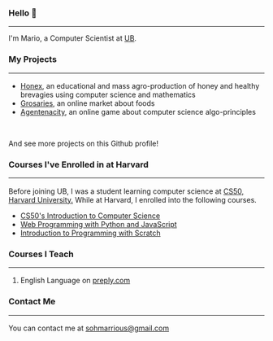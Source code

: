 ### Hello 👋
<hr style="border-collapse:collapse">
I'm Mario, a Computer Scientist at <a href="https://ubuea.cm">UB</a>.

### My Projects <hr>
<ul>
   <li><a href="https://honex.com">Honex</a><data>, an educational and mass agro-production of honey and 
   healthy brevagies using computer science and mathematics</data></li>
   <li><a href="https://grocery.com">Grosaries</a><data>, an online market about foods</data></li>
   <li><a href="https://agentcalcul.com">Agentenacity</a><data>, an online game about computer science algo-principles</data></li>   
</ul>
<br><p>And see more projects on this Github profile!</p>

### Courses I've Enrolled in at Harvard<hr>
<p><data> Before joining UB, I was a student learning computer science at
<a href="https://cs50.harvard.edu">CS50, Harvard University.</a> While at Harvard, I enrolled into the following courses.</data>
<br>
<ul>
	<li><a href= " https://cs50.harvard.edu/x/2022/notes/0/">CS50's Introduction to Computer Science</a></li>
	<li><a href= " https://cs50.harvard.edu/web/2020/">Web Programming with Python and JavaScript</a></li>
	<li><a href= " https://cs50.harvard.edu/scratch/2021/">Introduction to Programming with Scratch</a></li>
</ul>


### Courses I Teach <hr>
<ol><li>English Language on <a href="https://preply.com/en/tutor/950645/?pref=MjQyODcyOA==&id=1659842056.173593">preply.com</a></li></ol>

### Contact Me <hr>
<p>You can contact me at <a href="mailto:sohmarrious@gmail.com">sohmarrious@gmail.com</a></p>
